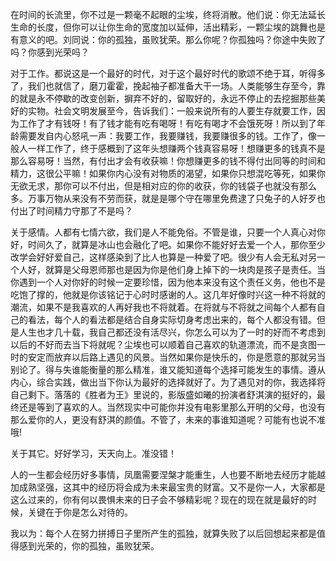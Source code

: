 在时间的长流里，你不过是一颗毫不起眼的尘埃，终将消散。他们说：你无法延长生命的长度，但你可以让你生命的宽度加以延伸，活出精彩，一颗尘埃的跳舞也是有意义的吧。刘同说：你的孤独，虽败犹荣。那么你呢？你孤独吗？你途中失败了吗？你感到光荣吗？

对于工作。都说这是一个最好的时代，对于这个最好时代的歌颂不绝于耳，听得多了，我们也就信了，磨刀霍霍，挽起袖子都准备大干一场。人类能够生存至今，靠的就是永不停歇的改变创新，摒弃不好的，留取好的，永远不停止的去挖掘那些美好的实物。社会文明发展至今，告诉我们：一般来说所有的人要生存就要工作，因为工作了才有钱呀！有了钱才能有吃有喝呀！有吃有喝才不会饿死呀！所以到了年龄需要发自内心怒吼一声：我要工作，我要赚钱，我要赚很多的钱。工作了，像一般人一样工作了，终于感概到了这年头想赚两个钱真容易呀！想赚更多的钱真不是那么容易呀！当然，有付出才会有收获嘛！你想赚更多的钱不得付出同等的时间和精力，这很公平嘛！如果你内心没有对物质的渴望，如果你只想混吃等死，如果你无欲无求，那你可以不付出，但是相对应的你的收获，你的钱袋子也就没有那么多。万事万物从来没有不劳而获，就是是哪个守在哪里免费逮了只兔子的人好歹也付出了时间精力守那了不是吗？

关于感情。人都有七情六欲，我们是人不能免俗。不管是谁，只要一个人真心对你好，时间久了，就算是冰山也会融化了吧。如果你不能好好去爱一个人，那你至少改学会好好爱自己，这样感染到了比人也算是一种爱了吧。很少有人会无私对另一个人好，就算是父母恩师那也是因为你是他们身上掉下的一块肉是孩子是责任。当你遇到一个人对你好的时候一定要珍惜，因为他本来没有这个责任义务，他也不是吃饱了撑的，他就是你该铭记于心时时感谢的人。这几年好像时兴这一种不将就的潮流，如果不是我喜欢的人再好我也不将就着。在将就与不将就之间每个人都有自己的看法，每个人的看法都是结合自身实际切身考虑出来的，每个人都没有错。但是人生也才几十载，我自己都还没有活尽兴，你怎么可以为了一时的好而不考虑到以后的不好而去当下将就呢？尘埃也可以顺着自己喜欢的轨道漂流，而不是贪图一时的安定而放弃以后路上遇见的风景。当然如果你是快乐的，你是愿意的那就另当别论了。得与失谁能衡量的那么精准，谁又能知道每个选择可能发生的事情。遵从内心，综合实践，做出当下你认为最好的选择就好了。为了遇见对的你，我选择将自己剩下。落落的《胜者为王》里说的，影版盛如曦的扮演者舒淇演的挺好的，最终还是等到了喜欢的人。当然现实中可能你并没有电影里那么开明的父母，也没有那么爱你的人，更没有舒淇的颜值。不管了，未来的事谁知道呢？可能有也说不准哦!

关于其它。好好学习，天天向上。准没错！

人的一生都会经历好多事情，凤凰需要涅槃才能重生，人也要不断地去经历才能越加成熟坚强，这其中的经历将会成为未来最宝贵的财富。又不是你一人，大家都是这么过来的，你有何以畏惧未来的日子会不够精彩呢？现在的现在就是最好的时候，关键在于你是怎么对待的。

我以为：每个人在努力拼搏日子里所产生的孤独，就算失败了以后回想起来都是值得感到光荣的，你的孤独，虽败犹荣。